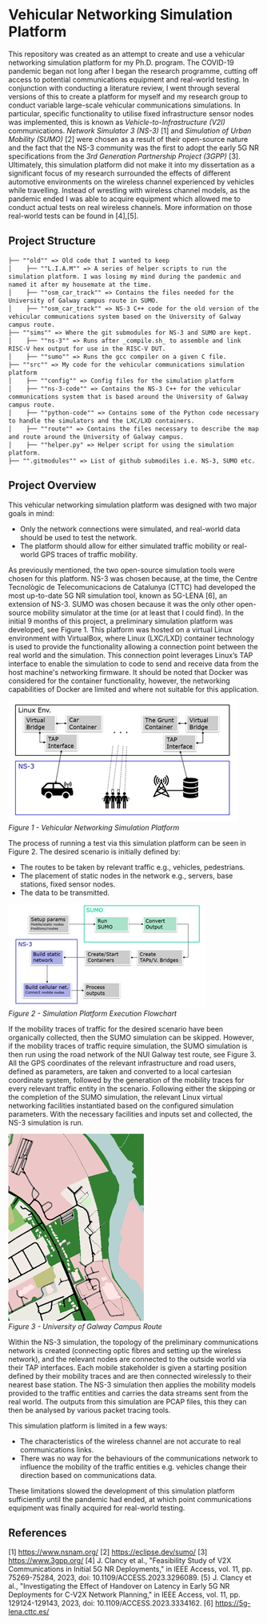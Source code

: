 # Vehicular Networking Simulation Platform

This repository was created as an attempt to create and use a vehicular networking simulation platform for my Ph.D. program. The COVID-19 pandemic began not long after I began the research programme, cutting off access to potential communications equipment and real-world testing. In conjunction with conducting a literature review, I went through several versions of this to create a platform for myself and my research group to conduct variable large-scale vehicular communications simulations. In particular, specific functionality to utilise fixed infrastructure sensor nodes was implemented, this is known as _Vehicle-to-Infrastructure (V2I)_ communications. _Network Simulator 3 (NS-3)_ [1] and _Simulation of Urban Mobility (SUMO)_ [2] were chosen as a result of their open-source nature and the fact that the NS-3 community was the first to adopt the early 5G NR specifications from the _3rd Generation Partnership Project (3GPP)_ [3]. Ultimately, this simulation platform did not make it into my dissertation as a significant focus of my research surrounded the effects of different automotive environments on the wireless channel experienced by vehicles while travelling. Instead of wrestling with wireless channel models, as the pandemic ended I was able to acquire equipment which allowed me to conduct actual tests on real wireless channels. More information on those real-world tests can be found in [4],[5].

## Project Structure

```
├── ""old"" => Old code that I wanted to keep
│    ├── ""L.I.A.M"" => A series of helper scripts to run the simulation platform. I was losing my mind during the pandemic and named it after my housemate at the time.
│    ├── ""osm_car_track"" => Contains the files needed for the University of Galway campus route in SUMO.
│    ├── ""osm_car_track"" => NS-3 C++ code for the old version of the vehicular communications system based on the University of Galway campus route.
├── ""sims"" => Where the git submodules for NS-3 and SUMO are kept.
│    ├── ""ns-3"" => Runs after _compile.sh_ to assemble and link RISC-V hex output for use in the RISC-V DUT.  
│    ├── ""sumo"" => Runs the gcc compiler on a given C file.  
├── ""src"" => My code for the vehicular communications simulation platform
│    ├── ""config"" => Config files for the simulation platform
│    ├── ""ns-3-code"" => Contains the NS-3 C++ for the vehicular communications system that is based around the University of Galway campus route.
│    ├── ""python-code"" => Contains some of the Python code necessary to handle the simulators and the LXC/LXD containers.
│    ├── ""route"" => Contains the files necessary to describe the map and route around the University of Galway campus.
│    ├── ""helper.py" => Helper script for using the simulation platform.
├── "".gitmodules"" => List of github submodiles i.e. NS-3, SUMO etc.  
```

## Project Overview

This vehicular networking simulation platform was designed with two major goals in mind:
-	Only the network connections were simulated, and real-world data should be used to test the network.
-	The platform should allow for either simulated traffic mobility or real-world GPS traces of traffic mobility.

As previously mentioned, the two open-source simulation tools were chosen for this platform. NS-3 was chosen because, at the time, the Centre Tecnològic de Telecomunicacions de Catalunya (CTTC) had developed the most up-to-date 5G NR simulation tool, known as 5G-LENA [6], an extension of NS-3. SUMO was chosen because it was the only other open-source mobility simulator at the time (or at least that I could find). In the initial 9 months of this project, a preliminary simulation platform was developed, see Figure 1. This platform was hosted on a virtual Linux environment with VirtualBox, where Linux (LXC/LXD) container technology is used to provide the functionality allowing a connection point between the real world and the simulation. This connection point leverages Linux’s TAP interface to enable the simulation to code to send and receive data from the host machine's networking firmware. It should be noted that Docker was considered for the container functionality, however, the networking capabilities of Docker are limited and where not suitable for this application.

![Figure 1](/images/VirtualTestPlatform.png)  
_Figure 1 - Vehicular Networking Simulation Platform_

The process of running a test via this simulation platform can be seen in Figure 2. The desired scenario is initially defined by:
-	The routes to be taken by relevant traffic e.g., vehicles, pedestrians.
-	The placement of static nodes in the network e.g., servers, base stations, fixed sensor nodes.
-	The data to be transmitted.

![Figure 2](/images/SimulationProcess.png)  
_Figure 2 - Simulation Platform Execution Flowchart_

If the mobility traces of traffic for the desired scenario have been organically collected, then the SUMO simulation can be skipped. However, if the mobility traces of traffic require simulation, the SUMO simulation is then run using the road network of the NUI Galway test route, see Figure 3. All the GPS coordinates of the relevant infrastructure and road users, defined as parameters, are taken and converted to a local cartesian coordinate system, followed by the generation of the mobility traces for every relevant traffic entity in the scenario. Following either the skipping or the completion of the SUMO simulation, the relevant Linux virtual networking facilities instantiated based on the configured simulation parameters. With the necessary facilities and inputs set and collected, the NS-3 simulation is run. 

![Figure 3](/images/UofGalwayTestRoute.png)  
_Figure 3 - University of Galway Campus Route_

Within the NS-3 simulation, the topology of the preliminary communications network is created (connecting optic fibres and setting up the wireless network), and the relevant nodes are connected to the outside world via their TAP interfaces. Each mobile stakeholder is given a starting position defined by their mobility traces and are then connected wirelessly to their nearest base station. The NS-3 simulation then applies the mobility models provided to the traffic entities and carries the data streams sent from the real world. The outputs from this simulation are PCAP files, this they can then be analysed by various packet tracing tools.

This simulation platform is limited in a few ways:
-	The characteristics of the wireless channel are not accurate to real communications links.
-	There was no way for the behaviours of the communications network to influence the mobility of the traffic entities e.g. vehicles change their direction based on communications data.

These limitations slowed the development of this simulation platform sufficiently until the pandemic had ended, at which point communications equipment was finally acquired for real-world testing.

## References
[1] https://www.nsnam.org/
[2] https://eclipse.dev/sumo/
[3] https://www.3gpp.org/
[4] J. Clancy et al., "Feasibility Study of V2X Communications in Initial 5G NR Deployments," in IEEE Access, vol. 11, pp. 75269-75284, 2023, doi: 10.1109/ACCESS.2023.3296089.
[5} J. Clancy et al., "Investigating the Effect of Handover on Latency in Early 5G NR Deployments for C-V2X Network Planning," in IEEE Access, vol. 11, pp. 129124-129143, 2023, doi: 10.1109/ACCESS.2023.3334162.
[6] https://5g-lena.cttc.es/

